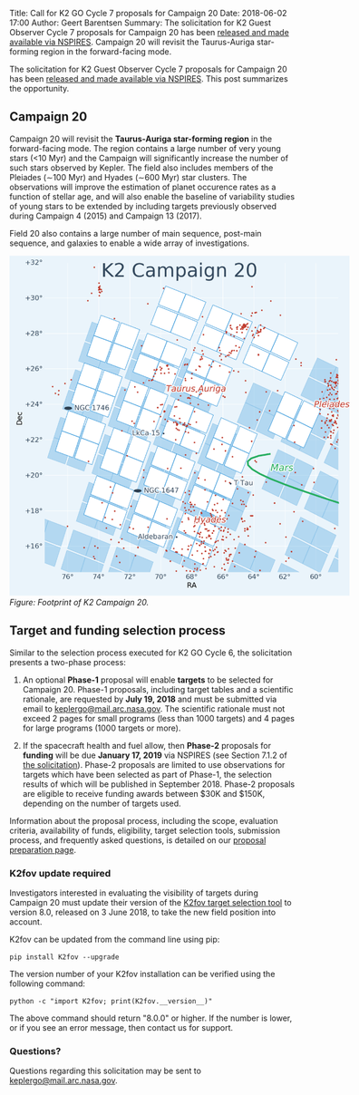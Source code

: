Title: Call for K2 GO Cycle 7 proposals for Campaign 20
Date: 2018-06-02 17:00
Author: Geert Barentsen
Summary: The solicitation for K2 Guest Observer Cycle 7 proposals for Campaign 20 has been [released and made available via NSPIRES](https://nspires.nasaprs.com/external/solicitations/summary!init.do?solId=%7b8A2B07C0-F3D9-677F-0C28-F0E8406FC3CD%7d&path=open). Campaign 20 will revisit the Taurus-Auriga star-forming region in the forward-facing mode.

The solicitation for K2 Guest Observer Cycle 7 proposals for Campaign 20 
has been [released and made available via NSPIRES](https://nspires.nasaprs.com/external/solicitations/summary!init.do?solId=%7b8A2B07C0-F3D9-677F-0C28-F0E8406FC3CD%7d&path=open).
This post summarizes the opportunity.

## Campaign 20

Campaign 20 will revisit the **Taurus-Auriga star-forming region** in the
forward-facing mode.
The region contains a large number of very young stars (<10 Myr)
and the Campaign will significantly increase the number of such stars observed by Kepler.
The field also includes members of the Pleiades (&sim;100 Myr) and Hyades (&sim;600 Myr) star clusters.
The observations will improve the estimation of planet occurence rates as a function of stellar age, and will also enable the baseline of variability studies of young stars to be extended by including targets previously observed during Campaign 4 (2015) and Campaign 13 (2017).

Field 20 also contains a large number of main sequence, post-main sequence, and galaxies to enable a wide array of investigations.

<p>
<img src="images/k2/k2-c20-field.png" style="max-width: 600px;" alt="Footprint of K2 Campaign 20"/><br/>
<i>Figure: Footprint of K2 Campaign 20.</i>
</p>

## Target and funding selection process

Similar to the selection process executed for K2 GO Cycle 6,
the solicitation presents a two-phase process:

1. An optional **Phase-1** proposal will enable **targets** to be
selected for Campaign 20. Phase-1 proposals, including target tables
and a scientific rationale, are requested by **July 19, 2018**
and must be submitted via email to keplergo@mail.arc.nasa.gov.
The scientific rationale must not exceed 2 pages for small programs
(less than 1000 targets) and 4 pages for large programs
(1000 targets or more).

2. If the spacecraft health and fuel allow,
then **Phase-2** proposals for **funding** will be due **January 17, 2019**
via NSPIRES (see Section 7.1.2 of [the solicitation](https://nspires.nasaprs.com/external/viewrepositorydocument/cmdocumentid=610960/solicitationId=%7B8A2B07C0-F3D9-677F-0C28-F0E8406FC3CD%7D/viewSolicitationDocument=1/D.7%20K2%20Cycle%207%20Final%20Text%20Amend%2014%20final.pdf)).
Phase-2 proposals are limited to use observations for targets which have
been selected as part of Phase-1, the selection results of which will
be published in September 2018.
Phase-2 proposals are eligible to receive funding awards
between $30K and $150K, depending on the number of targets used.

Information about the proposal process, including the scope,
evaluation criteria, availability of funds, eligibility,
target selection tools, submission process, and frequently asked questions, is detailed on our [proposal preparation page](/k2-proposing-targets.html).


### K2fov update required

Investigators interested in evaluating the visibility of targets during Campaign 20 must update their version of the
<a href="software.html#k2fov">K2fov target selection tool</a>
to version 8.0, released on 3 June 2018,
to take the new field position into account. 

K2fov can be updated from the command line using pip:

    pip install K2fov --upgrade

The version number of your K2fov installation can be verified
using the following command:

    python -c "import K2fov; print(K2fov.__version__)"

The above command should return "8.0.0" or higher. If the number is lower,
or if you see an error message, then contact us for support.


### Questions?

Questions regarding this solicitation may be sent to <a href="keplergo@mail.arc.nasa.gov">keplergo@mail.arc.nasa.gov</a>.
